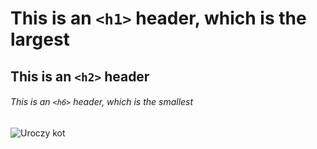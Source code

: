 # This is an `<h1>` header, which is the largest

## This is an `<h2>` header

###### This is an `<h6>` header, which is the smallest


![Uroczy kot](https://www.google.com/url?sa=i&url=https%3A%2F%2Fwww.pinterest.com%2Felasiwek01%2Fsweet-cats%2F&psig=AOvVaw2WtBdfofkJKq9k7_kOqdmO&ust=1735067478138000&source=images&cd=vfe&opi=89978449&ved=0CBQQjRxqFwoTCKCj9JfMvooDFQAAAAAdAAAAABAE)

